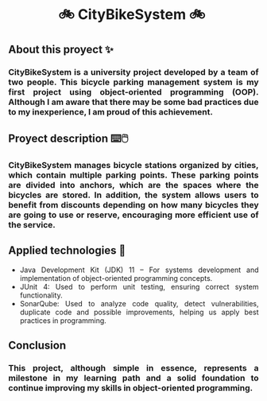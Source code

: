 <div align = "center">
  <h1> 🚲 ​CityBikeSystem 🚲 ​</h1>
</div>

<div align = "justify">
  <h2>About this proyect ✨</h2>
  <h3>
    CityBikeSystem is a university project developed by a team of two people. This bicycle parking management system is my first project using object-oriented programming (OOP). 
    Although I am aware that there may be some bad practices due to my inexperience, I am proud of this achievement.
  </h3>
</div>

<div align = "justify">
  <h2>Proyect description ⌨️​🖱️​</h2>
  <h3>
    CityBikeSystem manages bicycle stations organized by cities, which contain multiple parking points. These parking points are divided into anchors, which are the spaces where the bicycles are stored. 
    In addition, the system allows users to benefit from discounts depending on how many bicycles they are going to use or reserve, encouraging more efficient use of the service.
  </h3>
</div>

<div align = "justify">
  <h2>Applied technologies ​🔧​​​</h2>
  <ul>
    <li>Java Development Kit (JDK) 11 – For systems development and implementation of object-oriented programming concepts.</li>
    <li>JUnit 4: Used to perform unit testing, ensuring correct system functionality.</li>
    <li>SonarQube: Used to analyze code quality, detect vulnerabilities, duplicate code and possible improvements, helping us apply best practices in programming.</li>
  </ul>
</div>

<div align = "justify">
  <h2>Conclusion​​​</h2>
  <h3>This project, although simple in essence, represents a milestone in my learning path and a solid foundation to continue improving my skills in object-oriented programming.</h3>
</div>


